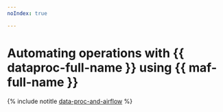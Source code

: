 ```yaml
---
noIndex: true

---
```


# Automating operations with {{ dataproc-full-name }} using {{ maf-full-name }}

{% include notitle [data-proc-and-airflow](../../_tutorials/data-proc/data-proc-and-airflow.md) %}
